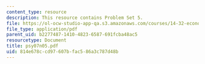 ```yaml
---
content_type: resource
description: This resource contains Problem Set 5.
file: https://ol-ocw-studio-app-qa.s3.amazonaws.com/courses/14-32-econometrics-spring-2007/814e678ccd97607bfac586a3c787d48b_psy07n05.pdf
file_type: application/pdf
parent_uid: b2277487-1410-4823-6587-691fcba48ac5
resourcetype: Document
title: psy07n05.pdf
uid: 814e678c-cd97-607b-fac5-86a3c787d48b
---
```

